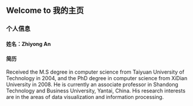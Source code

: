 ## Welcome to 我的主页


### 个人信息
#### 姓名：Zhiyong An
#### 简历
Received the M.S degree in computer science from Taiyuan University of Technology in 2004, and the PhD degree in computer science from XiDian University in 2008. He is currently an associate professor in Shandong Technology and Business University, Yantai, China. His research interests are in the areas of data visualization and information processing.



